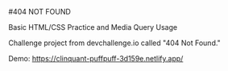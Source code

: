 #404 NOT FOUND

Basic HTML/CSS Practice and Media Query Usage

Challenge project from devchallenge.io called "404 Not Found."

Demo: https://clinquant-puffpuff-3d159e.netlify.app/







